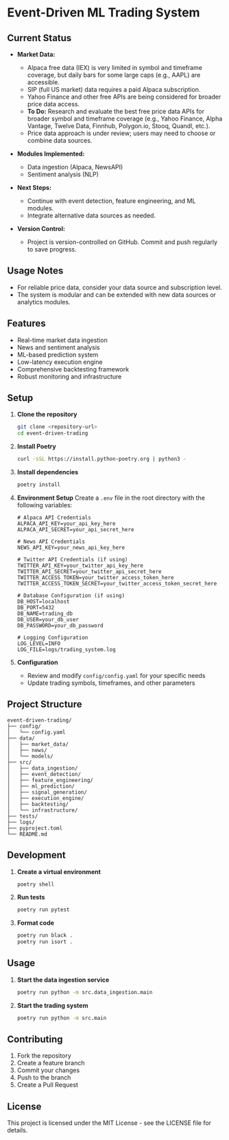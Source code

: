 # Event-Driven ML Trading System

## Current Status

- **Market Data:**
  - Alpaca free data (IEX) is very limited in symbol and timeframe coverage, but daily bars for some large caps (e.g., AAPL) are accessible.
  - SIP (full US market) data requires a paid Alpaca subscription.
  - Yahoo Finance and other free APIs are being considered for broader price data access.
  - **To Do:** Research and evaluate the best free price data APIs for broader symbol and timeframe coverage (e.g., Yahoo Finance, Alpha Vantage, Twelve Data, Finnhub, Polygon.io, Stooq, Quandl, etc.).
  - Price data approach is under review; users may need to choose or combine data sources.

- **Modules Implemented:**
  - Data ingestion (Alpaca, NewsAPI)
  - Sentiment analysis (NLP)

- **Next Steps:**
  - Continue with event detection, feature engineering, and ML modules.
  - Integrate alternative data sources as needed.

- **Version Control:**
  - Project is version-controlled on GitHub. Commit and push regularly to save progress.

## Usage Notes
- For reliable price data, consider your data source and subscription level.
- The system is modular and can be extended with new data sources or analytics modules.

## Features

- Real-time market data ingestion
- News and sentiment analysis
- ML-based prediction system
- Low-latency execution engine
- Comprehensive backtesting framework
- Robust monitoring and infrastructure

## Setup

1. **Clone the repository**
   ```bash
   git clone <repository-url>
   cd event-driven-trading
   ```

2. **Install Poetry**
   ```bash
   curl -sSL https://install.python-poetry.org | python3 -
   ```

3. **Install dependencies**
   ```bash
   poetry install
   ```

4. **Environment Setup**
   Create a `.env` file in the root directory with the following variables:
   ```
   # Alpaca API Credentials
   ALPACA_API_KEY=your_api_key_here
   ALPACA_API_SECRET=your_api_secret_here

   # News API Credentials
   NEWS_API_KEY=your_news_api_key_here

   # Twitter API Credentials (if using)
   TWITTER_API_KEY=your_twitter_api_key_here
   TWITTER_API_SECRET=your_twitter_api_secret_here
   TWITTER_ACCESS_TOKEN=your_twitter_access_token_here
   TWITTER_ACCESS_TOKEN_SECRET=your_twitter_access_token_secret_here

   # Database Configuration (if using)
   DB_HOST=localhost
   DB_PORT=5432
   DB_NAME=trading_db
   DB_USER=your_db_user
   DB_PASSWORD=your_db_password

   # Logging Configuration
   LOG_LEVEL=INFO
   LOG_FILE=logs/trading_system.log
   ```

5. **Configuration**
   - Review and modify `config/config.yaml` for your specific needs
   - Update trading symbols, timeframes, and other parameters

## Project Structure

```
event-driven-trading/
├── config/
│   └── config.yaml
├── data/
│   ├── market_data/
│   ├── news/
│   └── models/
├── src/
│   ├── data_ingestion/
│   ├── event_detection/
│   ├── feature_engineering/
│   ├── ml_prediction/
│   ├── signal_generation/
│   ├── execution_engine/
│   ├── backtesting/
│   └── infrastructure/
├── tests/
├── logs/
├── pyproject.toml
└── README.md
```

## Development

1. **Create a virtual environment**
   ```bash
   poetry shell
   ```

2. **Run tests**
   ```bash
   poetry run pytest
   ```

3. **Format code**
   ```bash
   poetry run black .
   poetry run isort .
   ```

## Usage

1. **Start the data ingestion service**
   ```bash
   poetry run python -m src.data_ingestion.main
   ```

2. **Start the trading system**
   ```bash
   poetry run python -m src.main
   ```

## Contributing

1. Fork the repository
2. Create a feature branch
3. Commit your changes
4. Push to the branch
5. Create a Pull Request

## License

This project is licensed under the MIT License - see the LICENSE file for details. 